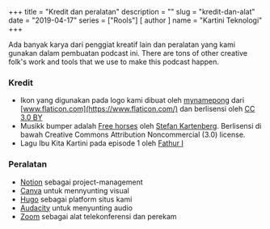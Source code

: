 +++
title = "Kredit dan peralatan"
description = ""
slug = "kredit-dan-alat"
date = "2019-04-17"
series = ["Rools"]
[ author ]
  name = "Kartini Teknologi"
+++

Ada banyak karya dari penggiat kreatif lain dan peralatan yang kami gunakan dalam pembuatan podcast ini.
There are tons of other creative folk's work and tools that we use to make this podcast happen.

### Kredit

- Ikon yang digunakan pada logo kami dibuat oleh [mynamepong](https://www.flaticon.com/authors/mynamepong) dari [www.flaticon.com](https://www.flaticon.com/) dan berlisensi oleh [CC 3.0 BY](http://creativecommons.org/licenses/by/3.0/)
- Musikk bumper adalah [Free horses](http://dig.ccmixter.org/files/JeffSpeed68/58853) oleh [Stefan Kartenberg](http://dig.ccmixter.org/files/JeffSpeed68/58853). Berlisensi di bawah Creative Commons Attribution Noncommercial (3.0) license.
- Lagu Ibu Kita Kartini pada episode 1 oleh [Fathur I](https://www.youtube.com/channel/UC2YSZ5XgLz3bamm4fzUfD7g)

### Peralatan

- [Notion](http://notion.so/) sebagai project-management
- [Canva](http://canva.com/) untuk mennyunting visual
- [Hugo](https://gohugo.io/) sebagai platform situs kami
- [Audacity](https://www.audacityteam.org/) untuk menyunting audio
- [Zoom](https://zoom.us/) sebagai alat telekonferensi dan perekam
